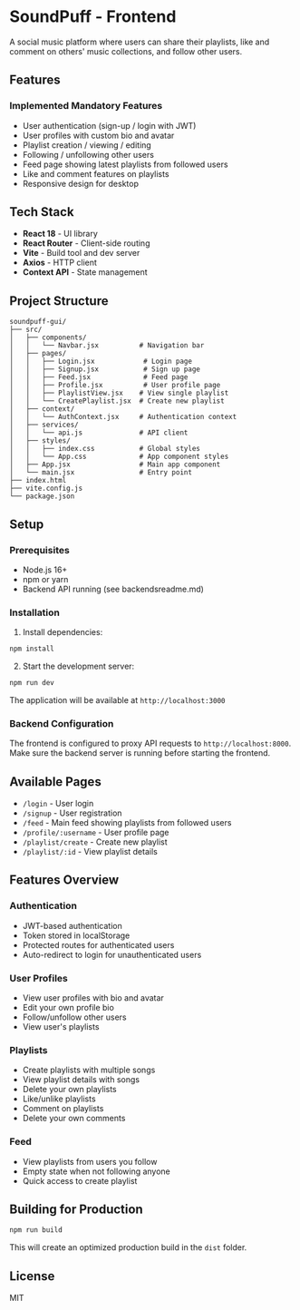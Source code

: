 # SoundPuff - Frontend

A social music platform where users can share their playlists, like and comment on others' music collections, and follow other users.

## Features

### Implemented Mandatory Features
- User authentication (sign-up / login with JWT)
- User profiles with custom bio and avatar
- Playlist creation / viewing / editing
- Following / unfollowing other users
- Feed page showing latest playlists from followed users
- Like and comment features on playlists
- Responsive design for desktop

## Tech Stack

- **React 18** - UI library
- **React Router** - Client-side routing
- **Vite** - Build tool and dev server
- **Axios** - HTTP client
- **Context API** - State management

## Project Structure

```
soundpuff-gui/
├── src/
│   ├── components/
│   │   └── Navbar.jsx          # Navigation bar
│   ├── pages/
│   │   ├── Login.jsx            # Login page
│   │   ├── Signup.jsx           # Sign up page
│   │   ├── Feed.jsx             # Feed page
│   │   ├── Profile.jsx          # User profile page
│   │   ├── PlaylistView.jsx    # View single playlist
│   │   └── CreatePlaylist.jsx  # Create new playlist
│   ├── context/
│   │   └── AuthContext.jsx     # Authentication context
│   ├── services/
│   │   └── api.js              # API client
│   ├── styles/
│   │   ├── index.css           # Global styles
│   │   └── App.css             # App component styles
│   ├── App.jsx                 # Main app component
│   └── main.jsx                # Entry point
├── index.html
├── vite.config.js
└── package.json
```

## Setup

### Prerequisites

- Node.js 16+
- npm or yarn
- Backend API running (see backendsreadme.md)

### Installation

1. Install dependencies:
```bash
npm install
```

2. Start the development server:
```bash
npm run dev
```

The application will be available at `http://localhost:3000`

### Backend Configuration

The frontend is configured to proxy API requests to `http://localhost:8000`. Make sure the backend server is running before starting the frontend.

## Available Pages

- `/login` - User login
- `/signup` - User registration
- `/feed` - Main feed showing playlists from followed users
- `/profile/:username` - User profile page
- `/playlist/create` - Create new playlist
- `/playlist/:id` - View playlist details

## Features Overview

### Authentication
- JWT-based authentication
- Token stored in localStorage
- Protected routes for authenticated users
- Auto-redirect to login for unauthenticated users

### User Profiles
- View user profiles with bio and avatar
- Edit your own profile bio
- Follow/unfollow other users
- View user's playlists

### Playlists
- Create playlists with multiple songs
- View playlist details with songs
- Delete your own playlists
- Like/unlike playlists
- Comment on playlists
- Delete your own comments

### Feed
- View playlists from users you follow
- Empty state when not following anyone
- Quick access to create playlist

## Building for Production

```bash
npm run build
```

This will create an optimized production build in the `dist` folder.

## License

MIT
